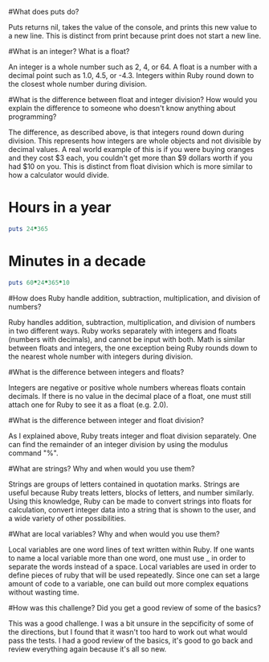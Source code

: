 #What does puts do?

Puts returns nil, takes the value of the console, and prints this new value to a new line.  This is distinct from print because print does not start a new line.

#What is an integer? What is a float?

An integer is a whole number such as 2, 4, or 64.  A float is a number with a decimal point such as 1.0, 4.5, or -4.3.  Integers within Ruby round down to the closest whole number during division.

#What is the difference between float and integer division? How would you explain the difference to someone who doesn't know anything about programming?

The difference, as described above, is that integers round down during division.  This represents how integers are whole objects and not divisible by decimal values.  A real world example of this is if you were buying oranges and they cost $3 each, you couldn't get more than $9 dollars worth if you had $10 on you.  This is distinct from float division which is more similar to how a calculator would divide.

# Hours in a year

```ruby
puts 24*365
```

# Minutes in a decade

```ruby
puts 60*24*365*10
```

#How does Ruby handle addition, subtraction, multiplication, and division of numbers?

Ruby handles addition, subtraction, multiplication, and division of numbers in two different ways.  Ruby works separately with integers and floats (numbers with decimals), and cannot be input with both.  Math is similar between floats and integers, the one exception being Ruby rounds down to the nearest whole number with integers during division.

#What is the difference between integers and floats?

Integers are negative or positive whole numbers whereas floats contain decimals.  If there is no value in the decimal place of a float, one must still attach one for Ruby to see it as a float (e.g. 2.0).

#What is the difference between integer and float division?

As I explained above, Ruby treats integer and float division separately.  One can find the remainder of an integer division by using the modulus command "%".

#What are strings? Why and when would you use them?

Strings are groups of letters contained in quotation marks.  Strings are useful because Ruby treats letters, blocks of letters, and number similarly.  Using this knowledge, Ruby can be made to convert strings into floats for calculation, convert integer data into a string that is shown to the user, and a wide variety of other possibilities.

#What are local variables? Why and when would you use them?

Local variables are one word lines of text written within Ruby.  If one wants to name a local variable more than one word, one must use _ in order to separate the words instead of a space.  Local variables are used in order to define pieces of ruby that will be used repeatedly.  Since one can set a large amount of code to a variable, one can build out more complex equations without wasting time.

#How was this challenge? Did you get a good review of some of the basics?

This was a good challenge.  I was a bit unsure in the sepcificity of some of the directions, but I found that it wasn't too hard to work out what would pass the tests.  I had a good review of the basics, it's good to go back and review everything again because it's all so new.